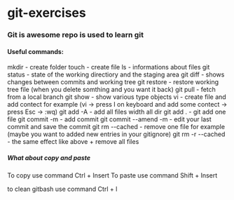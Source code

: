 # git-exercises

### Git is awesome repo is used to learn git

#### Useful commands:

mkdir - create folder 
touch - create file 
ls - informations about files
git status - state of the working directiory and the staging area
git diff - shows changes between commits and working tree
git restore - restore working tree file (when you delete somthing and you want it back)
git pull - fetch from a local branch
git show - show various type objects
vi - create file and add contect for example (vi -> press I on keyboard and add some contect -> press Esc -> :wq)
git add -A - add all files width all dir
git add . - git add one file
git commit -m - add commit 
git commit --amend -m - edit your last commit and save the commit
git rm --cached - remove one file for example (maybe you want to added new entries in your gitignore)
git rm -r --cached - the same effect like above  + remove all files 



##### What about copy and paste 

To copy use command Ctrl + Insert
To paste use command Shift + Insert

to clean gitbash use command Ctrl + l
